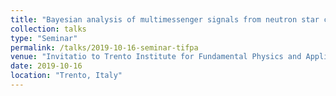 ```yaml
---
title: "Bayesian analysis of multimessenger signals from neutron star collisions"
collection: talks
type: "Seminar"
permalink: /talks/2019-10-16-seminar-tifpa
venue: "Invitatio to Trento Institute for Fundamental Physics and Applications (TIFPA)"
date: 2019-10-16
location: "Trento, Italy"
---
```


